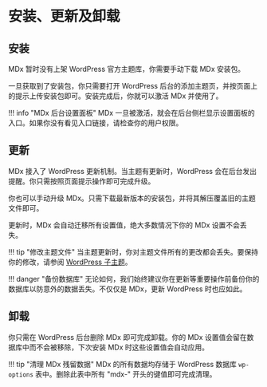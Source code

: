 # 安装、更新及卸载

## 安装

MDx 暂时没有上架 WordPress 官方主题库，你需要手动下载 MDx 安装包。

一旦获取到了安装包，你只需要打开 WordPress 后台的添加主题页，并按页面上的提示上传安装包即可。安装完成后，你就可以激活 MDx 并使用了。

!!! info "MDx 后台设置面板"
    MDx 一旦被激活，就会在后台侧栏显示设置面板的入口。如果你没有看见入口链接，请检查你的用户权限。

## 更新

MDx 接入了 WordPress 更新机制。当主题有更新时，WordPress 会在后台发出提醒。你只需按照页面提示操作即可完成升级。

你也可以手动升级 MDx。只需下载最新版本的安装包，并将其解压覆盖旧的主题文件即可。

更新时，MDx 会自动迁移所有设置值，绝大多数情况下你的 MDx 设置不会丢失。

!!! tip "修改主题文件"
    当主题更新时，你对主题文件所有的更改都会丢失。要保持你的修改，请参阅 [WordPress 子主题](https://codex.wordpress.org/zh-cn:子主题)。

!!! danger "备份数据库"
    无论如何，我们始终建议你在更新等重要操作前备份你的数据库以防意外的数据丢失。不仅仅是 MDx，更新 WordPress 时也应如此。

## 卸载

你只需在 WordPress 后台删除 MDx 即可完成卸载。你的 MDx 设置值会留在数据库中而不会被移除，下次安装 MDx 时这些设置值会自动应用。

!!! tip "清理 MDx 残留数据"
    MDx 的所有数据均存储于 WordPress 数据库 `wp-options` 表中。删除此表中所有 "mdx-" 开头的键值即可完成清理。
